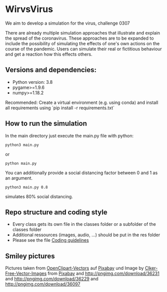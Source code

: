 # WirvsVirus
We aim to develop a simulation for the virus, challenge 0307

There are already multiple simulation approaches that illustrate and explain the spread of the coronavirus. These approaches are to be expanded to include the possibility of simulating the effects of one's own actions on the course of the pandemic. Users can simulate their real or fictitious behaviour and get a reaction how this effects others. 
  
## Versions and dependencies:

- Python version: 3.8
- pygame>=1.9.6
- numpy>=1.18.2

Recommended: Create a virtual environment (e.g. using conda) and install all requirements using ´pip install -r requirements.txt´

## How to run the simulation

In the main directory just execute the main.py file with python:

```
python3 main.py
```

or

```
python main.py
```

You can additionally provide a social distancing factor between 0 and 1 as an argument.

```
python3 main.py 0.8
```

simulates 80% social distancing.

## Repo structure and coding style

- Every class gets its own file in the classes folder or a subfolder of the classes folder
- Additional ressources (images, audio, ...) should be put in the res folder
- Please see the file [Coding guidelines](https://github.com/Davknapp/WirvsVirus/blob/master/CODINGGUIDELINES.md)

## Smiley pictures

Pictures taken from <a href="https://pixabay.com/de/users/OpenClipart-Vectors-30363/?utm_source=link-attribution&amp;utm_medium=referral&amp;utm_campaign=image&amp;utm_content=146094">OpenClipart-Vectors</a> auf <a href="https://pixabay.com/de/?utm_source=link-attribution&amp;utm_medium=referral&amp;utm_campaign=image&amp;utm_content=146094">Pixabay</a> und Image by <a href="https://pixabay.com/users/Clker-Free-Vector-Images-3736/?utm_source=link-attribution&amp;utm_medium=referral&amp;utm_campaign=image&amp;utm_content=306283">Clker-Free-Vector-Images</a> from <a href="https://pixabay.com/?utm_source=link-attribution&amp;utm_medium=referral&amp;utm_campaign=image&amp;utm_content=306283">Pixabay</a> and http://pngimg.com/download/36231 and http://pngimg.com/download/36229 and http://pngimg.com/download/36097
